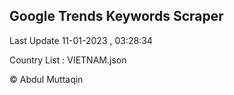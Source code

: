 

## Google Trends Keywords Scraper 
 
Last Update 11-01-2023 , 03:28:34

Country List :
VIETNAM.json



© Abdul Muttaqin 
